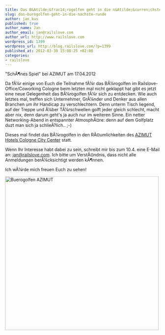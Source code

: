 ```yaml
--- 
title: Das B&Atilde;&frac14;rogolfen geht in die n&Atilde;&curren;chste Runde
slug: das-burogolfen-geht-in-die-nachste-runde
author: jan_kus
published: true
author_name: Jan
author_email: jan@railslove.com
author_url: http://www.railslove.com
wordpress_id: 1399
wordpress_url: http://blog.railslove.com/?p=1399
published_at: 2012-03-30 15:08:25 +02:00
categories: 
- railslove
---
```

"Sch&Atilde;&para;nes Spiel" bei AZIMUT am 17.04.2012

Da f&Atilde;&frac14;r einige von Euch die Teilnahme f&Atilde;&frac14;r das B&Atilde;&frac14;rogolfen im Railslove-Office/Coworking Cologne beim letzten mal nicht geklappt hat gibt es jetzt eine neue Gelegenheit das B&Atilde;&frac14;rogolfen f&Atilde;&frac14;r sich zu entdecken. Wie auch letztes mal, treffen sich Unternehmer, Gr&Atilde;&frac14;nder und Denker aus allen Branchen um ihr Handicap zu verschlechtern. Denn unterm Tisch liegend, auf der Treppe und &Atilde;&frac14;ber T&Atilde;&frac14;rschwellen golft jeder gleich schlecht, macht aber nix, denn darum geht's ja auch nur im weiteren Sinne. Ein netter Networking-Abend in entspannter Atmosph&Atilde;&curren;re: denn auf dem Golfplatz duzt man sich ja schlie&Atilde;?lich.. ;-)

Dieses mal findet das B&Atilde;&frac14;rogolfen in den R&Atilde;&curren;umlichkeiten des <a href="http://www.azimuthotels.de/hotelstandorte/index.php?SECTION_ID=230&IBLOCK=7&SUBSECTION_ID=TOP">AZIMUT Hotels Cologne City Center</a> statt. 

Wenn Ihr Interesse habt dabei zu sein, schreibt mir bis zum 10.4. eine E-Mail an: jan@railslove.com. Ich bitte um Verst&Atilde;&curren;ndnis, dass nicht alle Anmeldungen ber&Atilde;&frac14;cksichtigt werden k&Atilde;&para;nnen.

Ich w&Atilde;&frac14;rde mich freuen Euch zu sehen!

<a href="http://blog.railslove.com/wp-content/uploads/2012/03/Screen-Shot-2012-03-30-at-2.00.14-PM.png"><img src="http://blog.railslove.com/wp-content/uploads/2012/03/Screen-Shot-2012-03-30-at-2.00.14-PM-1024x612.png" alt="Buerogolfen AZIMUT" title="Buerogolfen AZIMUT" width="500" class="aligncenter size-large wp-image-1401" /></a>
